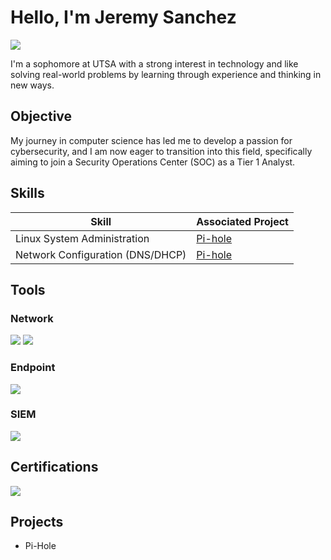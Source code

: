 # Hello, I'm Jeremy Sanchez
<a href="https://linkedin.com/in/jeremy-sanchez-004073339/"><img src="https://img.shields.io/badge/-LinkedIn-0072b1?&style=for-the-badge&logo=linkedin&logoColor=white" /></a>
 

I'm a sophomore at UTSA with a strong interest in technology and like solving real-world problems by learning through experience and thinking in new ways.
## Objective


My journey in computer science has led me to develop a passion for cybersecurity, and I am now eager to transition into this field, specifically aiming to join a Security Operations Center (SOC) as a Tier 1 Analyst.

## Skills

| Skill                                         | Associated Project         |
|-----------------------------------------------|----------------------------|
| Linux System Administration                   | <a href="https://github.com/Jeremy0219/Pi-hole">Pi-hole</a>|
| Network Configuration (DNS/DHCP)               | <a href="https://github.com/Jeremy0219/Pi-hole">Pi-hole</a>|


## Tools

### Network
<div>
    <img src="https://img.shields.io/badge/-Wireshark-1679A7?&style=for-the-badge&logo=Wireshark&logoColor=white" />
    <img src="https://img.shields.io/badge/Linux-FCC624?style=for-the-badge&logo=linux&logoColor=black" />
  
</div>

### Endpoint
<div>
    <img src="https://img.shields.io/badge/-Microsoft_Defender_for_Endpoint-00A4EF?&style=for-the-badge&logo=Microsoft&logoColor=white" />
  
</div>

### SIEM
<div>
    <img src="https://img.shields.io/badge/-Microsoft_Sentinel-0078D4?&style=for-the-badge&logo=Microsoft&logoColor=white" />
    
</div>

## Certifications
<div>
    <img src="https://img.shields.io/badge/Security+-CompTIA%20Security+-red?logo=compTIA&logoColor=white" />
 
## Projects
- Pi-Hole 
